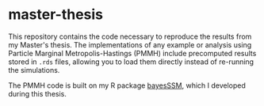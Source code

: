 # master-thesis  
This repository contains the code necessary to reproduce the results from my Master's thesis. The implementations of any example or analysis using Particle Marginal Metropolis-Hastings (PMMH) include precomputed results stored in `.rds` files, allowing you to load them directly instead of re-running the simulations.  

The PMMH code is built on my R package [bayesSSM](https://bjarkehautop.github.io/bayesSSM/), which I developed during this thesis.  
